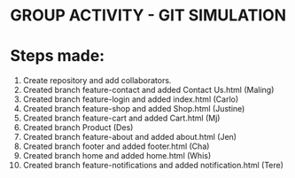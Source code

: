 # GROUP ACTIVITY - GIT SIMULATION

# Steps made:
1. Create repository and add collaborators.
2. Created branch feature-contact and added Contact Us.html (Maling)
3. Created branch feature-login and added index.html (Carlo) 
4. Created branch feature-shop and added Shop.html (Justine)
5. Created branch feature-cart and added Cart.html (Mj)
6. Created branch Product (Des)
7. Created branch feature-about and added about.html (Jen)
8. Created branch footer and added footer.html (Cha)
9. Created branch home and added home.html (Whis)
10. Created branch feature-notifications and added notification.html (Tere)
